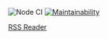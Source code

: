 ![Node CI](https://github.com/SergoZheludkov/frontend-project-lvl3/workflows/Node%20CI/badge.svg)
[![Maintainability](https://api.codeclimate.com/v1/badges/7aca38d1f9ee88855e62/maintainability)](https://codeclimate.com/github/SergoZheludkov/frontend-project-lvl3/maintainability)

[RSS Reader](https://frontend-project-lvl3.sergozheludkov.now.sh)

